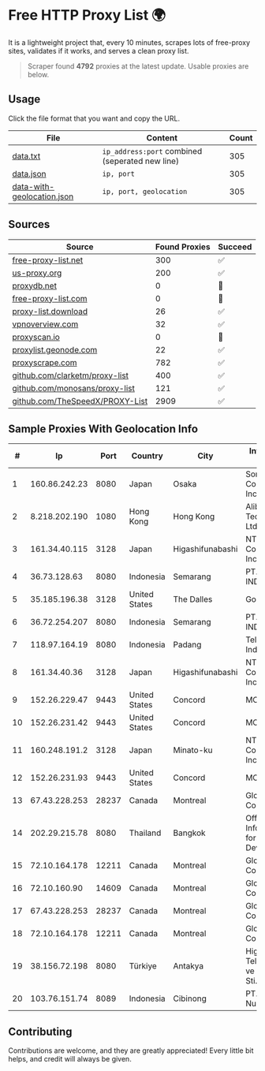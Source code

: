 
# Free HTTP Proxy List 🌍

It is a lightweight project that, every 10 minutes, scrapes lots of free-proxy sites, validates if it works, and serves a clean proxy list.


> Scraper found **4792** proxies at the latest update. Usable proxies are below.

## Usage

Click the file format that you want and copy the URL.


|File|Content|Count|
|----|-------|-----|
|[data.txt](https://raw.githubusercontent.com/themiralay/Proxy-List-World/master/data.txt)|`ip_address:port` combined (seperated new line)|305|
|[data.json](https://raw.githubusercontent.com/themiralay/Proxy-List-World/master/data.json)|`ip, port`|305|
|[data-with-geolocation.json](https://raw.githubusercontent.com/themiralay/Proxy-List-World/master/data-with-geolocation.json)|`ip, port, geolocation`|305|

## Sources

|Source|Found Proxies|Succeed|
|------|-------------|-------|
|[free-proxy-list.net](https://free-proxy-list.net)|300|✅|
|[us-proxy.org](https://www.us-proxy.org)|200|✅|
|[proxydb.net](http://proxydb.net)|0|🚫|
|[free-proxy-list.com](https://free-proxy-list.com/?page=&port=&type%5B%5D=http&type%5B%5D=https&up_time=0&search=Search)|0|🚫|
|[proxy-list.download](https://www.proxy-list.download/HTTP)|26|✅|
|[vpnoverview.com](https://vpnoverview.com/privacy/anonymous-browsing/free-proxy-servers)|32|✅|
|[proxyscan.io](https://www.proxyscan.io)|0|🚫|
|[proxylist.geonode.com](https://proxylist.geonode.com/api/proxy-list?limit=300&page=1&sort_by=lastChecked&sort_type=desc&protocols=http,https)|22|✅|
|[proxyscrape.com](https://api.proxyscrape.com/v2/?request=displayproxies&protocol=http&timeout=10000&country=all&ssl=all&anonymity=all)|782|✅|
|[github.com/clarketm/proxy-list](https://raw.githubusercontent.com/clarketm/proxy-list/master/proxy-list-raw.txt)|400|✅|
|[github.com/monosans/proxy-list](https://raw.githubusercontent.com/monosans/proxy-list/main/proxies/http.txt)|121|✅|
|[github.com/TheSpeedX/PROXY-List](https://raw.githubusercontent.com/TheSpeedX/PROXY-List/master/http.txt)|2909|✅|


## Sample Proxies With Geolocation Info

|#|Ip|Port|Country|City|Internet Service Provider|
|-|--|----|-------|----|-------------------------|
|1|160.86.242.23|8080|Japan|Osaka|Sony Network Communications Inc|
|2|8.218.202.190|1080|Hong Kong|Hong Kong|Alibaba (US) Technology Co., Ltd.|
|3|161.34.40.115|3128|Japan|Higashifunabashi|NTT PC Communications, Inc.|
|4|36.73.128.63|8080|Indonesia|Semarang|PT. TELKOM INDONESIA|
|5|35.185.196.38|3128|United States|The Dalles|Google LLC|
|6|36.72.254.207|8080|Indonesia|Semarang|PT. TELKOM INDONESIA|
|7|118.97.164.19|8080|Indonesia|Padang|Telekomunikasi Indonesia|
|8|161.34.40.36|3128|Japan|Higashifunabashi|NTT PC Communications, Inc.|
|9|152.26.229.47|9443|United States|Concord|MCNC|
|10|152.26.231.42|9443|United States|Concord|MCNC|
|11|160.248.191.2|3128|Japan|Minato-ku|NTT PC Communications, Inc.|
|12|152.26.231.93|9443|United States|Concord|MCNC|
|13|67.43.228.253|28237|Canada|Montreal|GloboTech Communications|
|14|202.29.215.78|8080|Thailand|Bangkok|Office of Info.Tech. Admin. for Educational Development|
|15|72.10.164.178|12211|Canada|Montreal|GloboTech Communications|
|16|72.10.160.90|14609|Canada|Montreal|GloboTech Communications|
|17|67.43.228.253|28237|Canada|Montreal|GloboTech Communications|
|18|72.10.164.178|12211|Canada|Montreal|GloboTech Communications|
|19|38.156.72.198|8080|Türkiye|Antakya|High Speed Telekomunikasyon ve Hab. Hiz. Ltd. Sti.|
|20|103.76.151.74|8089|Indonesia|Cibinong|PT. Java Digital Nusantara|



## Contributing

Contributions are welcome, and they are greatly appreciated! Every
little bit helps, and credit will always be given.

